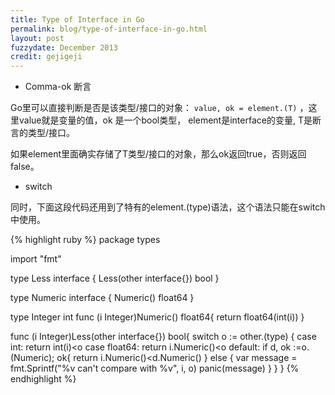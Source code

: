 ```yaml
---
title: Type of Interface in Go
permalink: blog/type-of-interface-in-go.html
layout: post
fuzzydate: December 2013
credit: gejigeji
---
```


*	Comma-ok 断言

Go里可以直接判断是否是该类型/接口的对象： `value, ok = element.(T)` ，这里value就是变量的值，ok
是一个bool类型， element是interface的变量, T是断言的类型/接口。

如果element里面确实存储了T类型/接口的对象，那么ok返回true，否则返回false。

*	switch

同时，下面这段代码还用到了特有的element.(type)语法，这个语法只能在switch中使用。

{% highlight ruby %}
package types

import "fmt"

type Less interface {
	Less(other interface{}) bool
}

type Numeric interface {
	Numeric() float64
}

type Integer int
func (i Integer)Numeric() float64{
	return float64(int(i))
}

func (i Integer)Less(other interface{}) bool{
	switch o := other.(type) {
	case int:
		return int(i)<o
	case float64:
		return i.Numeric()<o
	default:
		if d, ok :=o.(Numeric); ok{
			return i.Numeric()<d.Numeric()
		} else {
			var message = fmt.Sprintf("%v can't compare with %v", i, o)
			panic(message)
		}
	}
}
{% endhighlight %}
